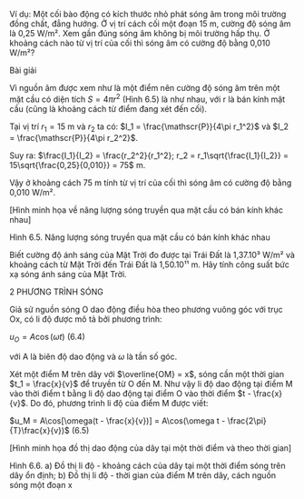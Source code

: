 Ví dụ: Một cối bào động có kích thước nhỏ phát sóng âm trong môi trường đồng chất, đẳng hướng. Ở vị trí cách cối một đoạn 15 m, cường độ sóng âm là 0,25 W/m². Xem gần đúng sóng âm không bị môi trường hấp thụ. Ở khoảng cách nào từ vị trí của cối thì sóng âm có cường độ bằng 0,010 W/m²?

Bài giải

Vì nguồn âm được xem như là một điểm nên cường độ sóng âm trên một mặt cầu có diện tích $S = 4\pi r^2$ (Hình 6.5) là như nhau, với r là bán kính mặt cầu (cũng là khoảng cách từ điểm đang xét đến cối).

Tại vị trí $r_1 = 15$ m và $r_2$ ta có: $I_1 = \frac{\mathscr{P}}{4\pi r_1^2}$ và $I_2 = \frac{\mathscr{P}}{4\pi r_2^2}$.

Suy ra: $\frac{I_1}{I_2} = \frac{r_2^2}{r_1^2}; r_2 = r_1\sqrt{\frac{I_1}{I_2}} = 15\sqrt{\frac{0,25}{0,010}} = 75$ m.

Vậy ở khoảng cách 75 m tính từ vị trí của cối thì sóng âm có cường độ bằng 0,010 W/m².

[Hình minh họa về năng lượng sóng truyền qua mặt cầu có bán kính khác nhau]

Hình 6.5. Năng lượng sóng truyền qua mặt cầu có bán kính khác nhau

Biết cường độ ánh sáng của Mặt Trời đo được tại Trái Đất là 1,37.10³ W/m² và khoảng cách từ Mặt Trời đến Trái Đất là 1,50.10¹¹ m. Hãy tính công suất bức xạ sóng ánh sáng của Mặt Trời.

2 PHƯƠNG TRÌNH SÓNG

Giả sử nguồn sóng O dao động điều hòa theo phương vuông góc với trục Ox, có li độ được mô tả bởi phương trình:

$u_O = A\cos(\omega t)$ (6.4)

với A là biên độ dao động và $\omega$ là tần số góc.

Xét một điểm M trên dây với $\overline{OM} = x$, sóng cần một thời gian $t_1 = \frac{x}{v}$ để truyền từ O đến M. Như vậy li độ dao động tại điểm M vào thời điểm t bằng li độ dao động tại điểm O vào thời điểm $t - \frac{x}{v}$. Do đó, phương trình li độ của điểm M được viết:

$u_M = A\cos[\omega(t - \frac{x}{v})] = A\cos(\omega t - \frac{2\pi}{T}\frac{x}{v})$ (6.5)

[Hình minh họa đồ thị dao động của dây tại một thời điểm và theo thời gian]

Hình 6.6.
a) Đồ thị li độ - khoảng cách của dây tại một thời điểm sóng trên dây ổn định;
b) Đồ thị li độ - thời gian của điểm M trên dây, cách nguồn sóng một đoạn x